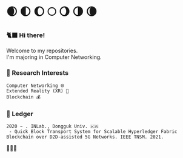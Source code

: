 # 🌒  🌓  🌔  🌕  🌖  🌗  🌘 
### 🐈‍⬛ Hi there! 
Welcome to my repositories.   
I'm majoring in Computer Networking.  

### 🌟 Research Interests 

    Computer Networking 🌐  
    Extended Reality (XR) 🚀    
    Blockchain 💰     

### 📜 Ledger 
    2020 ~ . INLab., Dongguk Univ. 🇰🇷
     - Quick Block Transport System for Scalable Hyperledger Fabric Blockchain over D2D-assisted 5G Networks. IEEE TNSM. 2021.
  
🧙🏻‍♂️



<!--
**docbull/docbull** is a ✨ _special_ ✨ repository because its `README.md` (this file) appears on your GitHub profile.

Here are some ideas to get you started:

- 🔭 I’m currently working on ...
- 🌱 I’m currently learning ...
- 👯 I’m looking to collaborate on ...
- 🤔 I’m looking for help with ...
- 💬 Ask me about ...
- 📫 How to reach me: ...
- 😄 Pronouns: ...
- ⚡ Fun fact: ...
-->
